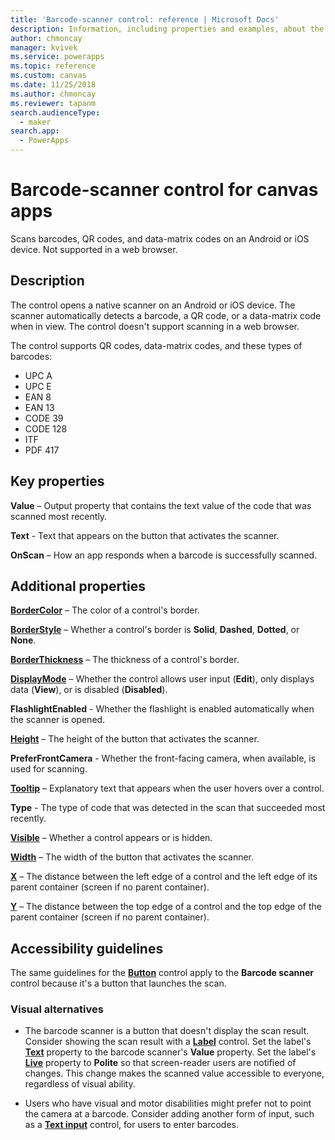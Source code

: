 ```yaml
---
title: 'Barcode-scanner control: reference | Microsoft Docs'
description: Information, including properties and examples, about the barcode-scanner control
author: chmoncay
manager: kvivek
ms.service: powerapps
ms.topic: reference
ms.custom: canvas
ms.date: 11/25/2018
ms.author: chmoncay
ms.reviewer: tapanm
search.audienceType:
  - maker
search.app:
  - PowerApps
---
```

# Barcode-scanner control for canvas apps

Scans barcodes, QR codes, and data-matrix codes on an Android or iOS device. Not supported in a web browser.

## Description

The control opens a native scanner on an Android or iOS device. The scanner automatically detects a barcode, a QR code, or a data-matrix code when in view. The control doesn't support scanning in a web browser.

The control supports QR codes, data-matrix codes, and these types of barcodes:

- UPC A
- UPC E
- EAN 8
- EAN 13
- CODE 39
- CODE 128
- ITF
- PDF 417

## Key properties

**Value** – Output property that contains the text value of the code that was scanned most recently.

**Text** - Text that appears on the button that activates the scanner.

**OnScan** – How an app responds when a barcode is successfully scanned.

## Additional properties

**[BorderColor](properties-color-border.md)** – The color of a control's border.

**[BorderStyle](properties-color-border.md)** – Whether a control's border is **Solid**, **Dashed**, **Dotted**, or **None**.

**[BorderThickness](properties-color-border.md)** – The thickness of a control's border.

**[DisplayMode](properties-core.md)** – Whether the control allows user input (**Edit**), only displays data (**View**), or is disabled (**Disabled**).

**FlashlightEnabled** - Whether the flashlight is enabled automatically when the scanner is opened.

**[Height](properties-size-location.md)** – The height of the button that activates the scanner.

**PreferFrontCamera** - Whether the front-facing camera, when available, is used for scanning.

**[Tooltip](properties-core.md)** – Explanatory text that appears when the user hovers over a control.

**Type** - The type of code that was detected in the scan that succeeded most recently.

**[Visible](properties-core.md)** – Whether a control appears or is hidden.

**[Width](properties-size-location.md)** – The width of the button that activates the scanner.

**[X](properties-size-location.md)** – The distance between the left edge of a control and the left edge of its parent container (screen if no parent container).

**[Y](properties-size-location.md)** – The distance between the top edge of a control and the top edge of the parent container (screen if no parent container).

## Accessibility guidelines
The same guidelines for the **[Button](control-button.md)** control apply to the **Barcode scanner** control because it's a button that launches the scan.

### Visual alternatives
* The barcode scanner is a button that doesn't display the scan result. Consider showing the scan result with a **[Label](control-text-box.md)** control. Set the label's **[Text](properties-core.md)** property to the barcode scanner's **Value** property. Set the label's **[Live](properties-accessibility.md)** property to **Polite** so that screen-reader users are notified of changes. This change makes the scanned value accessible to everyone, regardless of visual ability.

* Users who have visual and motor disabilities might prefer not to point the camera at a barcode. Consider adding another form of input, such as a **[Text input](control-text-input.md)** control, for users to enter barcodes.
